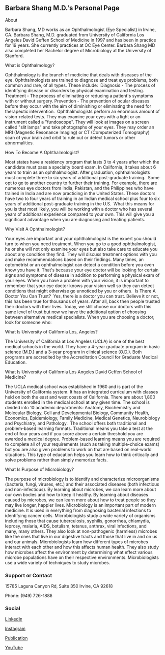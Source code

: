 ## Barbara Shang M.D.'s Personal Page

About 

Barbara Shang, MD works as an Ophthalmologist (Eye Specialist) in Irvine, CA. Barbara Shang, M.D. graduated from University of California Los Angeles David Geffen School of Medicine in 1997 and has been in practice for 19 years. She currently practices at OC Eye Center. Barbara Shang MD also completed her Bachelor degree of Microbiology at the University of Stanford.

What is Ophthalmology? 

Ophthalmology is the branch of medicine that deals with diseases of the eye. Ophthalmologists are trained to diagnose and treat eye problems, both common and rare, of all types. These include:  Diagnosis - The process of identifying disease or disorders by physical examination and testing. Treatment - The process of eliminating or reducing a patient's symptoms with or without surgery. Prevention - The prevention of ocular diseases before they occur with the aim of diminishing or eliminating the need for therapeutic intervention.  Ophthalmologists perform an enormous amount of vision-related tests. They may examine your eyes with a light or an instrument called a "fundoscope". They will look at images on a screen called "slit lamps" and take photographs of your eyes. They may order an MRI (Magnetic Resonance Imaging) or CT (Computerized Tomography) scan of your brain and orbit to rule out or detect tumors or other abnormalities. 

How To Become A Ophthalmologist? 

Most states have a residency program that lasts 3 to 4 years after which the candidate must pass a specialty board exam. In California, it takes about 6 years to train as an ophthalmologist. After graduation, ophthalmologists must complete three to six years of additional post-graduate training.  Some opt to go to another country to further their training. For example, there are numerous eye doctors from India, Pakistan, and the Philippines who have trained in India and are now practicing in the United States. These doctors have two to four years of training in an Indian medical school plus four to six years of additional post-graduate training in the U.S.  What this means for you is that most likely, you will be working with a doctor who has several years of additional experience compared to your own. This will give you a significant advantage when you are diagnosing and treating patients.  

Why Visit A Ophthalmologist? 

Your eyes are important and your ophthalmologist is the expert you should turn to when you need treatment. When you go to a good ophthalmologist, he or she will not only examine your eyes but also take care to educate you about any condition they find. They will discuss treatment options with you and make recommendations based on their findings. Many times, an optometrist or an ophthalmologist can detect a condition before you even know you have it. That's because your eye doctor will be looking for certain signs and symptoms of disease in addition to performing a physical exam of your eyes. When you have a problem with your vision, it is important to remember that your eye doctor knows your vision well so they can detect conditions that might otherwise go unnoticed by you or others.  Is There A Doctor You Can Trust?  Yes, there is a doctor you can trust. Believe it or not, this has been true for thousands of years. After all, back then people trusted their doctors with their lives. Today, we still choose our doctors with this same level of trust but now we have the additional option of choosing between alternative medical specialists. When you are choosing a doctor, look for someone who:

What Is University of California Los, Angeles? 

The University of California at Los Angeles (UCLA) is one of the best medical schools in the world. They have a 4-year graduate program in basic science (M.D.) and a 3-year program in clinical science (O.D.). Both programs are accredited by the Accreditation Council for Graduate Medical Education. 

What Is University of California Los Angeles David Geffen School of Medicine? 

The UCLA medical school was established in 1960 and is part of the University of California system. It has an integrated curriculum with classes held on both the east and west coasts of California. There are about 1,800 students enrolled in the medical school at any given time. The school is divided into 10 academic departments: Anatomy, Biochemistry and Molecular Biology, Cell and Developmental Biology, Community Health, Economics, Epidemiology, Family Medicine, Medical Genetics, Neurobiology and Psychiatry, and Pathology.  The school offers both traditional and problem-based learning formats. Traditional means you take a test at the end of four years and if you score above a certain threshold you are awarded a medical degree. Problem-based learning means you are required to complete all of your requirements (such as taking multiple-choice exams) but you are also given problems to work on that are based on real-world situations. This type of education helps you learn how to think critically and solve problems rather than simply memorize facts.   

What Is Purpose of Microbiology? 

The purpose of microbiology is to identify and characterize microorganisms (bacteria, fungi, viruses, etc.) and their associated diseases (both infectious and non-infectious). By learning about microbes, we can learn more about our own bodies and how to keep it healthy. By learning about diseases caused by microbes, we can learn more about how to treat people so they may live longer, happier lives. Microbiology is an important part of modern medicine. It is used in everything from diagnosing bacterial infections to identifying cancer cells. Microbiologists study a wide variety of organisms including those that cause tuberculosis, syphilis, gonorrhea, chlamydia, leprosy, malaria, AIDS, botulism, tetanus, anthrax, viral infections, and many, many others. They also look at non-pathogenic (harmless) microbes like the ones that live in our digestive tracts and those that live in and on us and our animals. Microbiologists learn how different types of microbes interact with each other and how this affects human health. They also study how microbes affect the environment by determining what effect various microbe populations have on their respective environments. Microbiologists use a wide variety of techniques to study microbes.







### Support or Contact

15785 Laguna Canyon Rd, Suite 350
Irvine, CA 92618
 
Phone: (949) 726-1888


### Social
[LinkedIn](https://www.linkedin.com/in/barbara-shang-md/)

[Instagram](https://www.instagram.com/barbarashangmd/)

[Publication](http://clincancerres.aacrjournals.org/content/3/11/1943.short)

[YouTube](https://www.youtube.com/watch?v=xJYRlWXIhLE)
